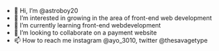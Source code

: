 - 👋 Hi, I’m @astroboy20
- 👀 I’m interested in growing in the area of front-end web development
- 🌱 I’m currently learning front-end webdevelopment
- 💞️ I’m looking to collaborate on a payment website
- 📫 How to reach me instagram @ayo_3010, twitter @thesavagetype

<!---
astroboy20/astroboy20 is a ✨ special ✨ repository because its `README.md` (this file) appears on your GitHub profile.
You can click the Preview link to take a look at your changes.
--->
